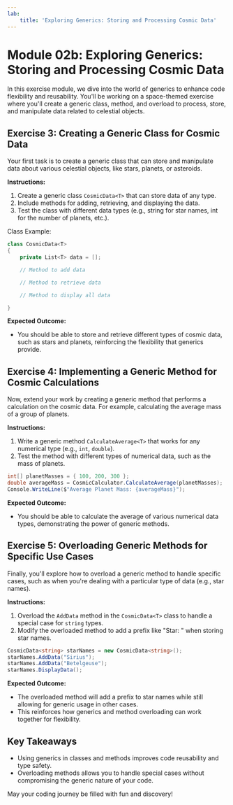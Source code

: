 ```yaml
---
lab:
    title: 'Exploring Generics: Storing and Processing Cosmic Data'
---
```

# Module 02b: Exploring Generics: Storing and Processing Cosmic Data
In this exercise module, we dive into the world of generics to enhance code flexibility and reusability. You'll be working on a space-themed exercise where you'll create a generic class, method, and overload to process, store, and manipulate data related to celestial objects.

## Exercise 3: Creating a Generic Class for Cosmic Data
Your first task is to create a generic class that can store and manipulate data about various celestial objects, like stars, planets, or asteroids.

**Instructions:**
1. Create a generic class `CosmicData<T>` that can store data of any type.
2. Include methods for adding, retrieving, and displaying the data.
3. Test the class with different data types (e.g., string for star names, int for the number of planets, etc.).

Class Example:
```csharp
class CosmicData<T>
{
    private List<T> data = [];

    // Method to add data

    // Method to retrieve data

    // Method to display all data

}
```

**Expected Outcome:**
- You should be able to store and retrieve different types of cosmic data, such as stars and planets, reinforcing the flexibility that generics provide.

## Exercise 4: Implementing a Generic Method for Cosmic Calculations
Now, extend your work by creating a generic method that performs a calculation on the cosmic data. For example, calculating the average mass of a group of planets.

**Instructions:**
1. Write a generic method `CalculateAverage<T>` that works for any numerical type (e.g., `int`, `double`).
2. Test the method with different types of numerical data, such as the mass of planets.

```csharp
int[] planetMasses = { 100, 200, 300 };
double averageMass = CosmicCalculator.CalculateAverage(planetMasses);
Console.WriteLine($"Average Planet Mass: {averageMass}");
```

**Expected Outcome:**
- You should be able to calculate the average of various numerical data types, demonstrating the power of generic methods.

## Exercise 5: Overloading Generic Methods for Specific Use Cases
Finally, you'll explore how to overload a generic method to handle specific cases, such as when you're dealing with a particular type of data (e.g., star names).

**Instructions:**
1. Overload the `AddData` method in the `CosmicData<T>` class to handle a special case for `string` types.
2. Modify the overloaded method to add a prefix like "Star: " when storing star names.

```csharp
CosmicData<string> starNames = new CosmicData<string>();
starNames.AddData("Sirius");
starNames.AddData("Betelgeuse");
starNames.DisplayData();
```

**Expected Outcome:**
- The overloaded method will add a prefix to star names while still allowing for generic usage in other cases.
- This reinforces how generics and method overloading can work together for flexibility.

## Key Takeaways
- Using generics in classes and methods improves code reusability and type safety.
- Overloading methods allows you to handle special cases without compromising the generic nature of your code.

May your coding journey be filled with fun and discovery!
